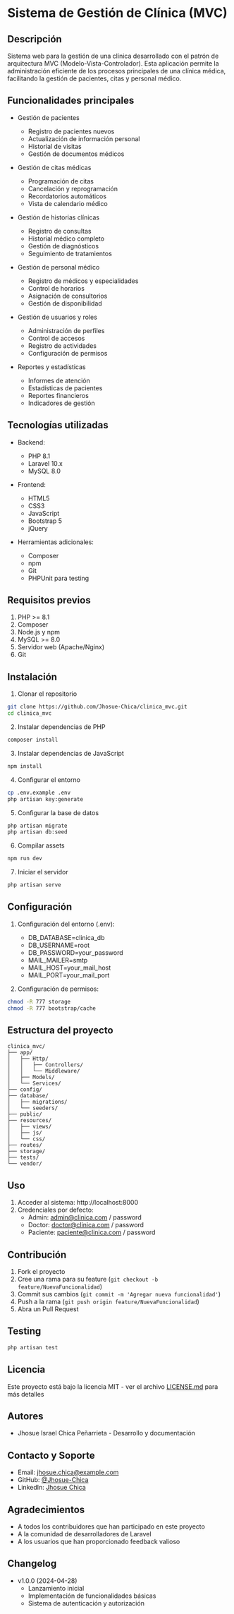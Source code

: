 # Sistema de Gestión de Clínica (MVC)

## Descripción
Sistema web para la gestión de una clínica desarrollado con el patrón de arquitectura MVC (Modelo-Vista-Controlador). Esta aplicación permite la administración eficiente de los procesos principales de una clínica médica, facilitando la gestión de pacientes, citas y personal médico.

## Funcionalidades principales
- Gestión de pacientes
  - Registro de pacientes nuevos
  - Actualización de información personal
  - Historial de visitas
  - Gestión de documentos médicos

- Gestión de citas médicas 
  - Programación de citas
  - Cancelación y reprogramación
  - Recordatorios automáticos
  - Vista de calendario médico

- Gestión de historias clínicas
  - Registro de consultas
  - Historial médico completo
  - Gestión de diagnósticos
  - Seguimiento de tratamientos

- Gestión de personal médico
  - Registro de médicos y especialidades
  - Control de horarios
  - Asignación de consultorios
  - Gestión de disponibilidad

- Gestión de usuarios y roles
  - Administración de perfiles
  - Control de accesos
  - Registro de actividades
  - Configuración de permisos

- Reportes y estadísticas
  - Informes de atención
  - Estadísticas de pacientes
  - Reportes financieros
  - Indicadores de gestión

## Tecnologías utilizadas
- Backend:
  - PHP 8.1
  - Laravel 10.x
  - MySQL 8.0
  
- Frontend:
  - HTML5
  - CSS3
  - JavaScript
  - Bootstrap 5
  - jQuery

- Herramientas adicionales:
  - Composer
  - npm
  - Git
  - PHPUnit para testing

## Requisitos previos
1. PHP >= 8.1
2. Composer
3. Node.js y npm
4. MySQL >= 8.0
5. Servidor web (Apache/Nginx)
6. Git

## Instalación
1. Clonar el repositorio
```bash
git clone https://github.com/Jhosue-Chica/clinica_mvc.git
cd clinica_mvc
```

2. Instalar dependencias de PHP
```bash
composer install
```

3. Instalar dependencias de JavaScript
```bash
npm install
```

4. Configurar el entorno
```bash
cp .env.example .env
php artisan key:generate
```

5. Configurar la base de datos
```bash
php artisan migrate
php artisan db:seed
```

6. Compilar assets
```bash
npm run dev
```

7. Iniciar el servidor
```bash
php artisan serve
```

## Configuración
1. Configuración del entorno (.env):
   - DB_DATABASE=clinica_db
   - DB_USERNAME=root
   - DB_PASSWORD=your_password
   - MAIL_MAILER=smtp
   - MAIL_HOST=your_mail_host
   - MAIL_PORT=your_mail_port

2. Configuración de permisos:
```bash
chmod -R 777 storage
chmod -R 777 bootstrap/cache
```

## Estructura del proyecto
```
clinica_mvc/
├── app/
│   ├── Http/
│   │   ├── Controllers/
│   │   └── Middleware/
│   ├── Models/
│   └── Services/
├── config/
├── database/
│   ├── migrations/
│   └── seeders/
├── public/
├── resources/
│   ├── views/
│   ├── js/
│   └── css/
├── routes/
├── storage/
├── tests/
└── vendor/
```

## Uso
1. Acceder al sistema: http://localhost:8000
2. Credenciales por defecto:
   - Admin: admin@clinica.com / password
   - Doctor: doctor@clinica.com / password
   - Paciente: paciente@clinica.com / password

## Contribución
1. Fork el proyecto
2. Cree una rama para su feature (`git checkout -b feature/NuevaFuncionalidad`)
3. Commit sus cambios (`git commit -m 'Agregar nueva funcionalidad'`)
4. Push a la rama (`git push origin feature/NuevaFuncionalidad`)
5. Abra un Pull Request

## Testing
```bash
php artisan test
```

## Licencia
Este proyecto está bajo la licencia MIT - ver el archivo [LICENSE.md](LICENSE.md) para más detalles

## Autores
- Jhosue Israel Chica Peñarrieta - Desarrollo y documentación

## Contacto y Soporte
- Email: jhosue.chica@example.com
- GitHub: [@Jhosue-Chica](https://github.com/Jhosue-Chica)
- LinkedIn: [Jhosue Chica](https://linkedin.com/in/jhosue-chica)

## Agradecimientos
- A todos los contribuidores que han participado en este proyecto
- A la comunidad de desarrolladores de Laravel
- A los usuarios que han proporcionado feedback valioso

## Changelog
- v1.0.0 (2024-04-28)
  - Lanzamiento inicial
  - Implementación de funcionalidades básicas
  - Sistema de autenticación y autorización
